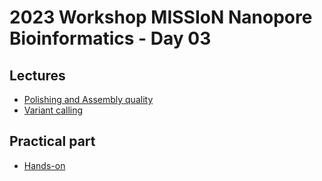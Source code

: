 # 2023 Workshop MISSIoN Nanopore Bioinformatics - Day 03

## Lectures

* [Polishing and Assembly quality](assembly-qc.md)
* [Variant calling](variant-calling.md)

## Practical part

* [Hands-on](hands-on.md)